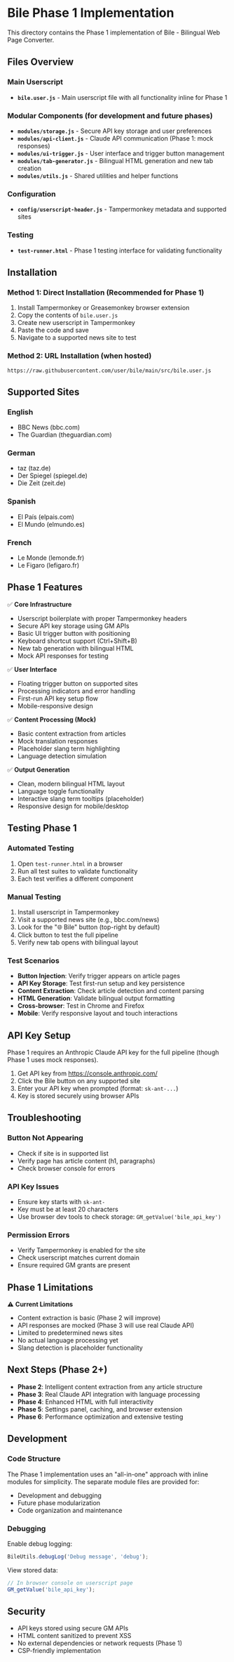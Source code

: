 # Bile Phase 1 Implementation

This directory contains the Phase 1 implementation of Bile - Bilingual Web Page Converter.

## Files Overview

### Main Userscript
- **`bile.user.js`** - Main userscript file with all functionality inline for Phase 1

### Modular Components (for development and future phases)
- **`modules/storage.js`** - Secure API key storage and user preferences
- **`modules/api-client.js`** - Claude API communication (Phase 1: mock responses)
- **`modules/ui-trigger.js`** - User interface and trigger button management
- **`modules/tab-generator.js`** - Bilingual HTML generation and new tab creation
- **`modules/utils.js`** - Shared utilities and helper functions

### Configuration
- **`config/userscript-header.js`** - Tampermonkey metadata and supported sites

### Testing
- **`test-runner.html`** - Phase 1 testing interface for validating functionality

## Installation

### Method 1: Direct Installation (Recommended for Phase 1)
1. Install Tampermonkey or Greasemonkey browser extension
2. Copy the contents of `bile.user.js`
3. Create new userscript in Tampermonkey
4. Paste the code and save
5. Navigate to a supported news site to test

### Method 2: URL Installation (when hosted)
```
https://raw.githubusercontent.com/user/bile/main/src/bile.user.js
```

## Supported Sites

### English
- BBC News (bbc.com)
- The Guardian (theguardian.com)

### German
- taz (taz.de)
- Der Spiegel (spiegel.de)
- Die Zeit (zeit.de)

### Spanish
- El País (elpais.com)
- El Mundo (elmundo.es)

### French
- Le Monde (lemonde.fr)
- Le Figaro (lefigaro.fr)

## Phase 1 Features

✅ **Core Infrastructure**
- Userscript boilerplate with proper Tampermonkey headers
- Secure API key storage using GM APIs
- Basic UI trigger button with positioning
- Keyboard shortcut support (Ctrl+Shift+B)
- New tab generation with bilingual HTML
- Mock API responses for testing

✅ **User Interface**
- Floating trigger button on supported sites
- Processing indicators and error handling
- First-run API key setup flow
- Mobile-responsive design

✅ **Content Processing (Mock)**
- Basic content extraction from articles
- Mock translation responses
- Placeholder slang term highlighting
- Language detection simulation

✅ **Output Generation**
- Clean, modern bilingual HTML layout
- Language toggle functionality
- Interactive slang term tooltips (placeholder)
- Responsive design for mobile/desktop

## Testing Phase 1

### Automated Testing
1. Open `test-runner.html` in a browser
2. Run all test suites to validate functionality
3. Each test verifies a different component

### Manual Testing
1. Install userscript in Tampermonkey
2. Visit a supported news site (e.g., bbc.com/news)
3. Look for the "🌐 Bile" button (top-right by default)
4. Click button to test the full pipeline
5. Verify new tab opens with bilingual layout

### Test Scenarios
- **Button Injection**: Verify trigger appears on article pages
- **API Key Storage**: Test first-run setup and key persistence
- **Content Extraction**: Check article detection and content parsing
- **HTML Generation**: Validate bilingual output formatting
- **Cross-browser**: Test in Chrome and Firefox
- **Mobile**: Verify responsive layout and touch interactions

## API Key Setup

Phase 1 requires an Anthropic Claude API key for the full pipeline (though Phase 1 uses mock responses).

1. Get API key from https://console.anthropic.com/
2. Click the Bile button on any supported site
3. Enter your API key when prompted (format: `sk-ant-...`)
4. Key is stored securely using browser APIs

## Troubleshooting

### Button Not Appearing
- Check if site is in supported list
- Verify page has article content (h1, paragraphs)
- Check browser console for errors

### API Key Issues
- Ensure key starts with `sk-ant-`
- Key must be at least 20 characters
- Use browser dev tools to check storage: `GM_getValue('bile_api_key')`

### Permission Errors
- Verify Tampermonkey is enabled for the site
- Check userscript matches current domain
- Ensure required GM grants are present

## Phase 1 Limitations

⚠️ **Current Limitations**
- Content extraction is basic (Phase 2 will improve)
- API responses are mocked (Phase 3 will use real Claude API)
- Limited to predetermined news sites
- No actual language processing yet
- Slang detection is placeholder functionality

## Next Steps (Phase 2+)

- **Phase 2**: Intelligent content extraction from any article structure
- **Phase 3**: Real Claude API integration with language processing
- **Phase 4**: Enhanced HTML with full interactivity
- **Phase 5**: Settings panel, caching, and browser extension
- **Phase 6**: Performance optimization and extensive testing

## Development

### Code Structure
The Phase 1 implementation uses an "all-in-one" approach with inline modules for simplicity. The separate module files are provided for:
- Development and debugging
- Future phase modularization
- Code organization and maintenance

### Debugging
Enable debug logging:
```javascript
BileUtils.debugLog('Debug message', 'debug');
```

View stored data:
```javascript
// In browser console on userscript page
GM_getValue('bile_api_key');
```

## Security

- API keys stored using secure GM APIs
- HTML content sanitized to prevent XSS
- No external dependencies or network requests (Phase 1)
- CSP-friendly implementation